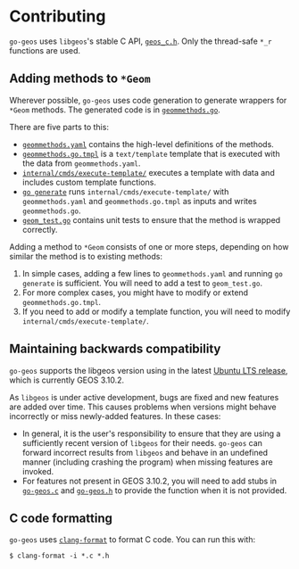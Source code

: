 # Contributing

`go-geos` uses `libgeos`'s stable C API,
[`geos_c.h`](http://libgeos.org/doxygen/geos__c_8h.html). Only the thread-safe
`*_r` functions are used.

## Adding methods to `*Geom`

Wherever possible, `go-geos` uses code generation to generate wrappers for
`*Geom` methods. The generated code is in
[`geommethods.go`](https://github.com/twpayne/go-geos/blob/master/geommethods.go).

There are five parts to this:

* [`geommethods.yaml`](https://github.com/twpayne/go-geos/blob/master/geommethods.yaml)
  contains the high-level definitions of the methods.
* [`geommethods.go.tmpl`](https://github.com/twpayne/go-geos/blob/master/geommethods.go.tmpl)
  is a `text/template` template that is executed with the data from
  `geommethods.yaml`.
* [`internal/cmds/execute-template/`](https://github.com/twpayne/go-geos/tree/master/internal/cmds/execute-template)
  executes a template with data and includes custom template functions.
* [`go generate`](https://go.dev/blog/generate) runs
  `internal/cmds/execute-template/` with `geommethods.yaml` and
  `geommethods.go.tmpl` as inputs and writes `geommethods.go`.
* [`geom_test.go`](https://github.com/twpayne/go-geos/blob/master/geom_test.go)
  contains unit tests to ensure that the method is wrapped correctly.

Adding a method to `*Geom` consists of one or more steps, depending on how
similar the method is to existing methods:

1. In simple cases, adding a few lines to `geommethods.yaml` and running `go
   generate` is sufficient. You will need to add a test to `geom_test.go`.
2. For more complex cases, you might have to modify or extend
   `geommethods.go.tmpl`.
3. If you need to add or modify a template function, you will need to modify
   `internal/cmds/execute-template/`.

## Maintaining backwards compatibility

`go-geos` supports the libgeos version using in the latest [Ubuntu LTS
release](https://ubuntu.com/about/release-cycle), which is currently GEOS
3.10.2.

As `libgeos` is under active development, bugs are fixed and new features are
added over time. This causes problems when versions might behave incorrectly or
miss newly-added features. In these cases:

* In general, it is the user's responsibility to ensure that they are using a
  sufficiently recent version of `libgeos` for their needs. `go-geos` can
  forward incorrect results from `libgeos` and behave in an undefined manner
  (including crashing the program) when missing features are invoked.
* For features not present in GEOS 3.10.2, you will need to add stubs in
  [`go-geos.c`](https://github.com/twpayne/go-geos/blob/master/go-geos.c) and
  [`go-geos.h`](https://github.com/twpayne/go-geos/blob/master/go-geos.h) to
  provide the function when it is not provided.

## C code formatting

`go-geos` uses [`clang-format`](https://clang.llvm.org/docs/ClangFormat.html) to
format C code. You can run this with:

```console
$ clang-format -i *.c *.h
```